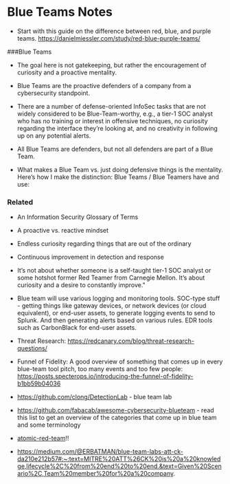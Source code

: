 # Blue Teams Notes

* Start with this guide on the difference between red, blue, and purple teams. https://danielmiessler.com/study/red-blue-purple-teams/

###Blue Teams

* The goal here is not gatekeeping, but rather the encouragement of curiosity and a proactive mentality.

* Blue Teams are the proactive defenders of a company from a cybersecurity standpoint.

* There are a number of defense-oriented InfoSec tasks that are not widely considered to be Blue-Team-worthy, e.g., a tier-1 SOC analyst who has no training or interest in offensive techniques, no curiosity regarding the interface they’re looking at, and no creativity in following up on any potential alerts.

* All Blue Teams are defenders, but not all defenders are part of a Blue Team.

* What makes a Blue Team vs. just doing defensive things is the mentality. Here’s how I make the distinction: Blue Teams / Blue Teamers have and use:

### Related

* An Information Security Glossary of Terms
* A proactive vs. reactive mindset
* Endless curiosity regarding things that are out of the ordinary
* Continuous improvement in detection and response
* It’s not about whether someone is a self-taught tier-1 SOC analyst or some hotshot former Red Teamer from Carnegie Mellon. It’s about curiosity and a desire to constantly improve."

* Blue team will use various logging and monitoring tools. SOC-type stuff - getting things like gateway devices, or network devices (or cloud equivalent), or end-user assets, to generate logging events to send to Splunk. And then generating alerts based on various rules. EDR tools such as CarbonBlack for end-user assets.

* Threat Research: https://redcanary.com/blog/threat-research-questions/

* Funnel of Fidelity: A good overview of something that comes up in every blue-team tool pitch, too many events and too few people: https://posts.specterops.io/introducing-the-funnel-of-fidelity-b1bb59b04036

* https://github.com/clong/DetectionLab - blue team lab

* https://github.com/fabacab/awesome-cybersecurity-blueteam - read this list to get an overview of the categories that come up in blue team and some terminology

* [atomic-red-team](https://github.com/redcanaryco/atomic-red-team)!!

* https://medium.com/@ERBATMAN/blue-team-labs-att-ck-da210e212b57#:~:text=MITRE%20ATT%26CK%20is%20a%20knowledge,lifecycle%2C%20from%20end%20to%20end.&text=Given%20Scenario%2C,Team%20member%20for%20a%20company.

